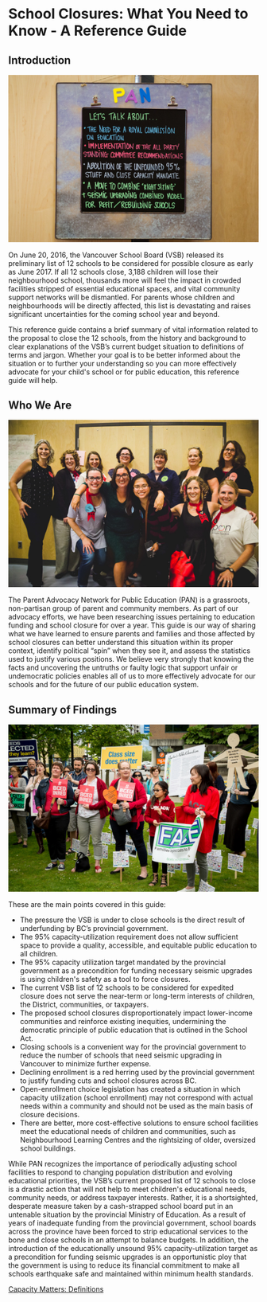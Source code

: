 # School Closures: What You Need to Know - A Reference Guide

## Introduction

![PAN Let's talk about...](/images/160831-publicedmattersforum-setup-3_1_orig.jpeg)

On June 20, 2016, the Vancouver School Board (VSB) released its preliminary list of 12 schools to be considered for possible closure as early as June 2017. If all 12 schools close, 3,188 children will lose their neighbourhood school, thousands more will feel the impact in crowded facilities stripped of essential educational spaces, and vital community support networks will be dismantled. For parents whose children and neighbourhoods will be directly affected, this list is devastating and raises significant uncertainties for the coming school year and beyond.
 
This reference guide contains a brief summary of vital information related to the proposal to close the 12 schools, from the history and background to clear explanations of the VSB’s current budget situation to definitions of terms and jargon. Whether your goal is to be better informed about the situation or to further your understanding so you can more effectively advocate for your child's school or for public education, this reference guide will help.

## Who We Are

![Public education matters forum](/images/160831-public-ed-matters-forum.jpg)

The Parent Advocacy Network for Public Education (PAN) is a grassroots, non-partisan group of parent and community members. As part of our advocacy efforts, we have been researching issues pertaining to education funding and school closure for over a year. This guide is our way of sharing what we have learned to ensure parents and families and those affected by school closures can better understand this situation within its proper context, identify political “spin” when they see it, and assess the statistics used to justify various positions. We believe very strongly that knowing the facts and uncovering the untruths or faulty logic that support unfair or undemocratic policies enables all of us to more effectively advocate for our schools and for the future of our public education system.


## Summary of Findings

![Rally at the VSB](/images/160511-rally-at-vsb-0009-web_orig.jpeg)

These are the main points covered in this guide:
* The pressure the VSB is under to close schools is the direct result of underfunding by BC’s provincial government.
* The 95% capacity-utilization requirement does not allow sufficient space to provide a quality, accessible, and equitable public education to all children.
* The 95% capacity utilization target mandated by the provincial government as a precondition for funding necessary seismic upgrades is using children's safety as a tool to force closures.
* The current VSB list of 12 schools to be considered for expedited closure does not serve the near-term or long-term interests of children, the District, communities, or taxpayers.
* The proposed school closures disproportionately impact lower-income communities and reinforce existing inequities, undermining the democratic principle of public education that is outlined in the School Act.
* Closing schools is a convenient way for the provincial government to reduce the number of schools that need seismic upgrading in Vancouver to minimize further expense.
* Declining enrollment is a red herring used by the provincial government to justify funding cuts and school closures across BC.
* Open-enrollment choice legislation has created a situation in which capacity utilization (school enrollment) may not correspond with actual needs within a community and should not be used as the main basis of closure decisions.
* There are better, more cost-effective solutions to ensure school facilities meet the educational needs of children and communities, such as Neighbourhood Learning Centres and the rightsizing of older, oversized school buildings.

While PAN recognizes the importance of periodically adjusting school facilities to respond to changing population distribution and evolving educational priorities, the VSB’s current proposed list of 12 schools to close is a drastic action that will not help to meet children's educational needs, community needs, or address taxpayer interests. Rather, it is a shortsighted, desperate measure taken by a cash-strapped school board put in an untenable situation by the provincial Ministry of Education. As a result of years of inadequate funding from the provincial government, school boards across the province have been forced to strip educational services to the bone and close schools in an attempt to balance budgets. In addition, the introduction of the educationally unsound 95% capacity-utilization target as a precondition for funding seismic upgrades is an opportunistic ploy that the government is using to reduce its financial commitment to make all schools earthquake safe and maintained within minimum health standards.

[​Capacity Matters: Definitions](/capacity-matters-definitions)